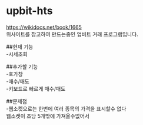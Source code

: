 # upbit-hts

https://wikidocs.net/book/1665   
위사이트를 참고하여 만드는중인 업비트 거래 프로그램입니다.   

##현재 기능   
-시세조회   
   
##추가할 기능   
-호가창   
-매수/매도   
-키보드로 빠르게 매수/매도   
   
##문제점   
-웹소켓으로는 한번에 여러 종목의 가격을 표시할수 없다   
웹소켓이 초당 5개밖에 가져올수없어서   
